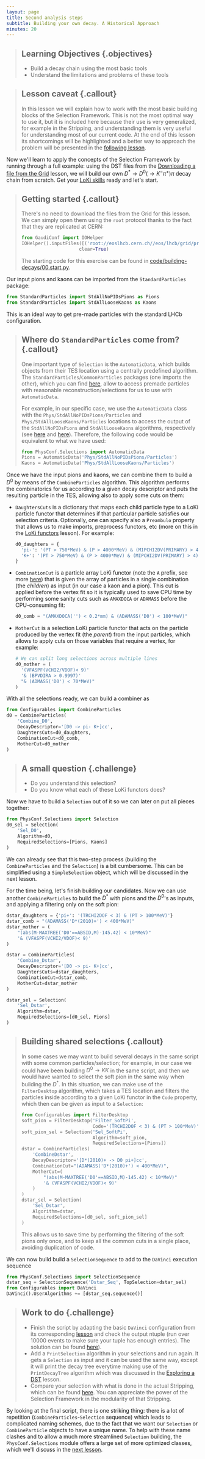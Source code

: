 ```yaml
---
layout: page
title: Second analysis steps
subtitle: Building your own decay. A Historical Approach
minutes: 20
---
```


> ## Learning Objectives {.objectives}
>
> * Build a decay chain using the most basic tools
> * Understand the limitations and problems of these tools

> ## Lesson caveat {.callout}
> In this lesson we will explain how to work with the most basic building blocks of the Selection Framework.
> This is not the most optimal way to use it, but it is included here because their use is very generalized, for example in the Stripping, and understanding them is very useful for understanding most of our current code.
> At the end of this lesson its shortcomings will be highlighted and a better way to approach the problem will be presented in the [following lesson](building-decays-part2.html).
>

Now we'll learn to apply the concepts of the Selection Framework by running through a full example:
using the DST files from the [Downloading a file from the Grid](http://lhcb.github.io/first-analysis-steps/files-from-grid.html) lesson, we will build our own $D^\ast\rightarrow D^0(\rightarrow K^{-} \pi^{+}) \pi$ decay chain from scratch.
Get your [LoKi skills](https://lhcb.github.io/first-analysis-steps/06-loki-functors.html) ready and let's start.

> ## Getting started {.callout}
> There's no need to download the files from the Grid for this lesson.
> We can simply open them using the `root` protocol thanks to the fact that they are replicated at CERN:
>
>```python
>from GaudiConf import IOHelper
>IOHelper().inputFiles([('root://eoslhcb.cern.ch//eos/lhcb/grid/prod/lhcb/MC/2012/ALLSTREAMS.DST/00035742/0000/00035742_00000001_1.allstreams.dst')],
>                      clear=True)
>```
> 
> The starting code for this exercise can be found in [code/building-decays/00.start.py](code/building-decays/00.start.py).

Our input pions and kaons can be imported from the `StandardParticles` package:

```python
from StandardParticles import StdAllNoPIDsPions as Pions
from StandardParticles import StdAllLooseKaons as Kaons
```

This is an ideal way to get pre-made particles with the standard LHCb configuration.

> ## Where do `StandardParticles` come from? {.callout}
> 
> One important type of `Selection` is the `AutomaticData`, which builds objects from their TES location using a centrally predefined algorithm.
> The `StandardParticles`/`CommonParticles` packages (one imports the other), which you can find [here](https://gitlab.cern.ch/lhcb/Phys/tree/master/Phys/CommonParticles), allow to access premade particles with reasonable reconstruction/selections for us to use with `AutomaticData`.
>
> For example, in our specific case, we use the `AutomaticData` class with the `Phys/StdAllNoPIDsPions/Particles` and `Phys/StdAllLooseKaons/Particles` locations to access the output of the `StdAllNoPIDsPions` and `StdAllLooseKaons` algorithms, respectively (see [here](https://gitlab.cern.ch/lhcb/Phys/blob/master/Phys/CommonParticles/python/CommonParticles/StdAllNoPIDsPions.py) and [here](https://gitlab.cern.ch/lhcb/Phys/tree/master/Phys/CommonParticles)).
> Therefore, the following code would be equivalent to what we have used:
> ```python
>from PhysConf.Selections import AutomaticData
>Pions = AutomaticData('Phys/StdAllNoPIDsPions/Particles')
>Kaons = AutomaticData('Phys/StdAllLooseKaons/Particles')
>```
>

Once we have the input pions and kaons, we can combine them to build a $D^0$ by means of the `CombineParticles` algorithm.
This algorithm performs the combinatorics for us according to a given decay descriptor and puts the resulting particle in the TES, allowing also to apply some cuts on them:

 - `DaughtersCuts` is a dictionary that maps each child particle type to a LoKi particle functor that determines if that particular particle satisfies our selection criteria. Optionally, one can specify also a `Preambulo` property that allows us to make imports, preprocess functors, etc (more on this in the [LoKi functors](https://lhcb.github.io/first-analysis-steps/06-loki-functors.html) lesson). For example:

    ```python
    d0_daughters = {
      'pi-': '(PT > 750*MeV) & (P > 4000*MeV) & (MIPCHI2DV(PRIMARY) > 4)',
      'K+': '(PT > 750*MeV) & (P > 4000*MeV) & (MIPCHI2DV(PRIMARY) > 4)'
    }
    ```

 - `CombinationCut` is a particle array LoKi functor (note the `A` prefix, see more [here](https://twiki.cern.ch/twiki/bin/view/LHCb/LoKiHybridFilters#Particle_Array_Functors)) that is given the array of particles in a single combination (the *children*) as input (in our case a kaon and a pion). This cut is applied before the vertex fit so it is typically used to save CPU time by performing some sanity cuts such as `AMAXDOCA` or `ADAMASS` before the CPU-consuming fit:
 
    ```python
    d0_comb = "(AMAXDOCA('') < 0.2*mm) & (ADAMASS('D0') < 100*MeV)"
    ```
 
 - `MotherCut` is a selection LoKi particle functor that acts on the particle produced by the vertex fit (the *parent*) from the input particles, which allows to apply cuts on those variables that require a vertex, for example:

    ```python
    # We can split long selections across multiple lines
    d0_mother = (
      '(VFASPF(VCHI2/VDOF)< 9)'
      '& (BPVDIRA > 0.9997)'
      "& (ADMASS('D0') < 70*MeV)"
    )
    ```
With all the selections ready, we can build a combiner as

```python
from Configurables import CombineParticles
d0 = CombineParticles(
    'Combine_D0',
    DecayDescriptor='[D0 -> pi- K+]cc',
    DaughtersCuts=d0_daughters,
    CombinationCut=d0_comb,
    MotherCut=d0_mother
)
```

> ## A small question {.challenge}
>  - Do you understand this selection?
>  - Do you know what each of these LoKi functors does?

Now we have to build a `Selection` out of it so we can later on put all pieces together:

```python
from PhysConf.Selections import Selection
d0_sel = Selection(
    'Sel_D0',
    Algorithm=d0,
    RequiredSelections=[Pions, Kaons]
)
```

We can already see that this two-step process (building the `CombineParticles` and the `Selection`) is a bit cumbersome.
This can be simplified using a `SimpleSelection` object, which will be discussed in the next lesson.

For the time being, let's finish building our candidates.
Now we can use another `CombineParticles` to build the $D^\ast$ with pions and the $D^0$'s as inputs, and applying a filtering only on the soft pion:

```python
dstar_daughters = {'pi+': '(TRCHI2DOF < 3) & (PT > 100*MeV)'}
dstar_comb = "(ADAMASS('D*(2010)+') < 400*MeV)"
dstar_mother = (
    "(abs(M-MAXTREE('D0'==ABSID,M)-145.42) < 10*MeV)"
    '& (VFASPF(VCHI2/VDOF)< 9)'
)

dstar = CombineParticles(
    'Combine_Dstar',
    DecayDescriptor='[D0 -> pi- K+]cc',
    DaughtersCuts=dstar_daughters,
    CombinationCut=dstar_comb,
    MotherCut=dstar_mother
)

dstar_sel = Selection(
    'Sel_Dstar',
    Algorithm=dstar,
    RequiredSelections=[d0_sel, Pions]
)
```

> ## Building shared selections {.callout}
> In some cases we may want to build several decays in the same script with some common particles/selection;
> for example, in our case we could have been building $D^0\rightarrow KK$ in the same script, and then we would have wanted to select the soft pion in the same way when building the $D^\ast$.
> In this situation, we can make use of the `FilterDesktop` algorithm, which takes a TES location and filters the particles inside according to a given LoKi functor in the `Code` property, which then can be given as input to a `Selection`:
> 
> ```python
> from Configurables import FilterDesktop
> soft_pion = FilterDesktop('Filter_SoftPi',
>                           Code='(TRCHI2DOF < 3) & (PT > 100*MeV)')
> soft_pion_sel = Selection('Sel_SoftPi',
>                           Algorithm=soft_pion,
>                           RequiredSelections=[Pions])
> dstar = CombineParticles(
>     'CombineDstar',
>     DecayDescriptor='[D*(2010)+ -> D0 pi+]cc',
>     CombinationCut="(ADAMASS('D*(2010)+') < 400*MeV)",
>     MotherCut=(
>         "(abs(M-MAXTREE('D0'==ABSID,M)-145.42) < 10*MeV)"
>         '& (VFASPF(VCHI2/VDOF)< 9)'
>     )
> )
> dstar_sel = Selection(
>     'Sel_Dstar',
>     Algorithm=dstar,
>     RequiredSelections=[d0_sel, soft_pion_sel]
> )
> ```
>
> This allows us to save time by performing the filtering of the soft pions only once, and to keep all the common cuts in a single place, avoiding duplication of code.


We can now build build a `SelectionSequence` to add to the `DaVinci` execution sequence

```python
from PhysConf.Selections import SelectionSequence
dstar_seq = SelectionSequence('Dstar_Seq', TopSelection=dstar_sel)
from Configurables import DaVinci
DaVinci().UserAlgorithms += [dstar_seq.sequence()]
```

> ## Work to do {.challenge}
>  - Finish the script by adapting the basic `DaVinci` configuration from its corresponding [lesson](http://lhcb.github.io/first-analysis-steps/minimal-dv-job.html) and check the output ntuple (run over 10000 events to make sure your tuple has enough entries). The solution can be found [here](code/building-decays/01.historical.py)).
>  - Add a `PrintSelection` algorithm in your selections and run again. It gets a `Selection` as input and it can be used the same way, except it will print the decay tree everytime making use of the `PrintDecayTree` algorithm which was discussed in the [Exploring a DST](http://lhcb.github.io/first-analysis-steps/05-interactive-dst.html) lesson.
>  - Compare your selection with what is done in the actual Stripping, which can be found [here](https://gitlab.cern.ch/lhcb/Stripping/blob/master/Phys/StrippingArchive/python/StrippingArchive/Stripping20/StrippingD2hh.py). You can appreciate the power of the Selection Framework in the modularity of that Stripping.

By looking at the final script, there is one striking thing:
there is a lot of repetition (`CombineParticles`-`Selection` sequence) which leads to complicated naming schemes, due to the fact that we want our `Selection` or `CombineParticle` objects to have a unique name.
To help with these name clashes and to allow a much more streamlined `Selection` building, the `PhysConf.Selections` module offers a large set of more optimized classes, which we'll discuss in the [next lesson](building-decays-part2.html).
